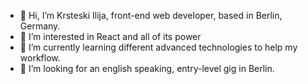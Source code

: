 - 👋  Hi, I’m Krsteski Ilija, front-end web developer, based in Berlin, Germany.
- 👀  I’m interested in React and all of its power
- 🌱  I’m currently learning different advanced technologies to help my workflow.
- 💞️  I’m looking for an english speaking, entry-level gig in Berlin.
